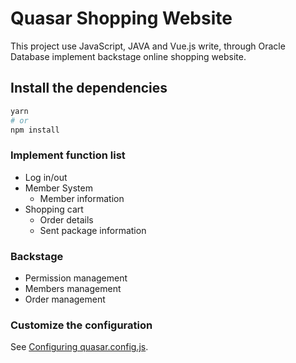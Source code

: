 # Quasar Shopping Website
This project use JavaScript, JAVA and Vue.js write, through Oracle Database implement backstage online shopping website.

## Install the dependencies
```bash
yarn
# or
npm install
```

### Implement function list
* Log in/out
* Member System
    * Member information 
* Shopping cart
    * Order details 
    * Sent package information



### Backstage
* Permission management
* Members management
* Order management

### Customize the configuration
See [Configuring quasar.config.js](https://v2.quasar.dev/quasar-cli-vite/quasar-config-js).
